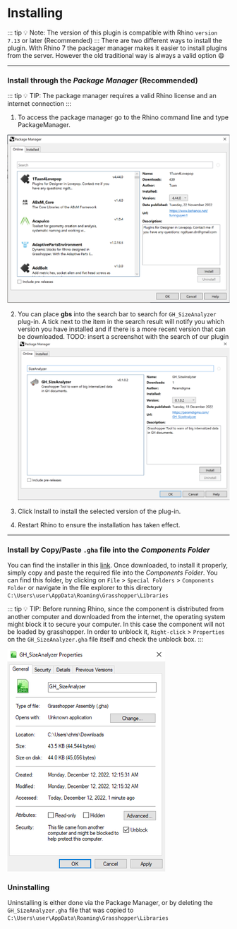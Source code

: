 # Installing

::: tip :bulb: Note:
The version of this plugin is compatible with Rhino `version 7.13` or later (Recommended)
:::
There are two different ways to install the plugin. With Rhino 7 the packager manager makes it easier to install plugins from the server. However the old traditional way is always a valid option :smile:

---

### Install through the _Package Manager_ (Recommended)

::: tip :bulb: TIP:
The package manager requires a valid Rhino license and an internet connection
:::

1. To access the package manager go to the Rhino command line and type PackageManager.

![Rhino package manager (a.k.a) yak](./imgs/package-manager-open.png)

2. You can place **gbs** into the search bar to search for `GH_SizeAnalyzer` plug-in. A tick next to the item in the search result will notify you which version you have installed and if there is a more recent version that can be downloaded.
   TODO: insert a screenshot with the search of our plugin
   ![Search for GH_SizeAnalyzer in the package manager](./imgs/package-manager.png)

3. Click Install to install the selected version of the plug-in.

4. Restart Rhino to ensure the installation has taken effect.

---

### Install by Copy/Paste `.gha` file into the _Components Folder_

You can find the installer in this [link](https://github.com/Paramdigma/GH_SizeAnalyzer/releases/). Once downloaded, to install it properly, simply copy and paste the required file into the _Components Folder_. You can find this folder, by clicking on `File` > `Special Folders` > `Components Folder` or navigate in the file explorer to this directory `C:\Users\user\AppData\Roaming\Grasshopper\Libraries`

::: tip :bulb: TIP:
Before running Rhino, since the component is distributed from another computer and downloaded from the internet, the operating system might block it to secure your computer. In this case the component will not be loaded by grasshopper. In order to unblock it, `Right-click` > `Properties` on the `GH_SizeAnalyzer.gha` file itself and check the unblock box.
:::

![Unlock the grasshopper .gha file](./imgs/unlock_component.jpg)

### Uninstalling

Uninstalling is either done via the Package Manager, or by deleting the `GH_SizeAnalyzer.gha` file that was copied to `C:\Users\user\AppData\Roaming\Grasshopper\Libraries`

